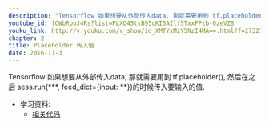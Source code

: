 ```yaml
---
description: "Tensorflow 如果想要从外部传入data, 那就需要用到 tf.placeholder(), 然后在之后 sess.run(***, feed_dict={input: **})的时候传入要输入的值."
youtube_id: fCWbRboJ4Rs?list=PLXO45tsB95cKI5AIlf5TxxFPzb-0zeVZ8
youku_link: http://v.youku.com/v_show/id_XMTYxMzY5NzI4MA==.html?f=27327189&o=1
chapter: 2
title: Placeholder 传入值
date: 2016-11-3
---
```


Tensorflow 如果想要从外部传入data,
那就需要用到 tf.placeholder(),
然后在之后 sess.run(***, feed_dict={input: **})的时候传入要输入的值.

* 学习资料:
  * [相关代码](https://github.com/MorvanZhou/tutorials/blob/master/tensorflowTUT/tensorflow8_feeds.py)
